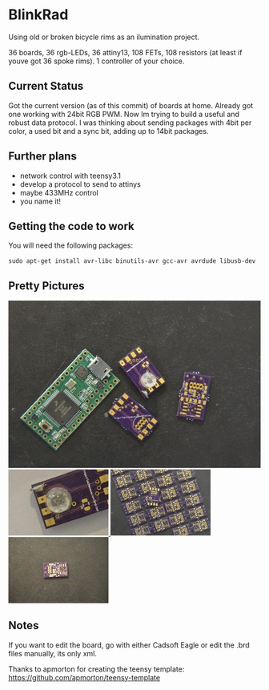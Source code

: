 # BlinkRad

Using old or broken bicycle rims as an ilumination project.

36 boards, 36 rgb-LEDs, 36 attiny13, 108 FETs, 108 resistors 
(at least if youve got 36 spoke rims).
1 controller of your choice.

## Current Status

Got the current version (as of this commit) of boards at home.
Already got one working with 24bit RGB PWM. Now Im trying
to build a useful and robust data protocol. I was thinking
about sending packages with 4bit per color, a used bit and a 
sync bit, adding up to 14bit packages.


## Further plans
- network control with teensy3.1
- develop a protocol to send to attinys
- maybe 433MHz control
- you name it!

## Getting the code to work
You will need the following packages:
```
sudo apt-get install avr-libc binutils-avr gcc-avr avrdude libusb-dev
```

## Pretty Pictures
<a href="media/pictures/all_small.JPG">
    <img src="media/pictures/all_728.JPG" alt="A bunch of small boards">
</a>
<a href="media/pictures/led_small.JPG">
    <img src="media/pictures/TN_led_small.JPG" alt="Magnified LED">
</a>
<a href="media/pictures/grid2_small.JPG">
    <img src="media/pictures/TN_grid2_small.JPG" alt="Boards from fab">
</a>
<a href="media/pictures/ledboard_single_small.JPG">
    <img src="media/pictures/TN_ledboard_single_small.JPG" alt="One bare ledboard">
</a>



## Notes
If you want to edit the board, go with either Cadsoft Eagle or
edit the .brd files manually, its only xml.

Thanks to apmorton for creating the teensy template:
https://github.com/apmorton/teensy-template
